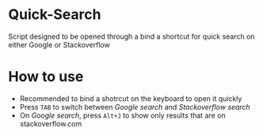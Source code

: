 # Quick-Search
Script designed to be opened through a bind a shortcut for quick search on either Google or Stackoverflow

# How to use
<ul>
  <li>Recommended to bind a shotrcut on the keyboard to open it quickly</li>
  <li>Press <code>TAB</code> to switch between <i>Google search</i> and <i>Stackoverflow search</i></li>
  <li>On <i>Google search</i>, press <code>Alt+J</code> to show only results that are on stackoverflow.com</li>
</ul>

